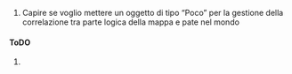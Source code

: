 


1) Capire se voglio mettere un oggetto di tipo “Poco” per la gestione della correlazione tra parte logica della mappa e pate nel mondo


#### ToDO
1) 